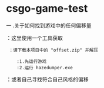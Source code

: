 # csgo-game-test

一 .关于如何找到游戏中的任何偏移量

 ：这里使用一个工具获取
 
     ：请下载本项目中的 "offset.zip" 并解压
     
        :1.先运行游戏
        :2.运行 hazedumper.exe
        
 ：或者自己寻找符合自己风格的偏移       
